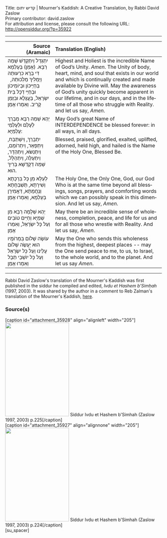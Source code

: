 <html>
<head></head>
<body>
Title: קדיש יתום | Mourner's Ḳaddish: A Creative Translation, by Rabbi David Zaslow<br />
Primary contributor: david.zaslow<br />
For attribution and license, please consult the following URL: <a href="http://opensiddur.org/?p=35922">http://opensiddur.org/?p=35922</a>
<p />
<hr />

<table style="margin-left: auto;margin-right: auto;" class="draggable">
<thead><tr><th id="x" style="text-align: right;">Source (Aramaic)</th><th style="text-align: left;">Translation (English)</th></tr></thead>
<tbody>
<tr><td style="vertical-align:top;">
<div class="liturgy" lang="he">
יִתְגַּדַּל וְיִתְקַדַּשׁ שְׁמֵהּ רַבָּא. (אָמֵן)‏
בְּעָלְמָא דִּי בְרָא כִרְעוּתֵהּ 
וְיַמְלִיךְ מַלְכוּתֵהּ,
&nbsp;
בְּחַיֵּיכוֹן וּבְיוֹמֵיכוֹן
וּבְחַיֵּי דְכָל בֵּית יִשְׂרָאֵל, בַּעֲגָלָא וּבִזְמַן קָרִיב.
וְאִמְרוּ אָמֵן׃
</span></div></td>
 
<td style="vertical-align:top;">
<div class="english" lang="en">
Highest and Holiest is the incredible Name of God’s Unity. <em>Amen</em>.
The Unity of body, heart, mind, and soul that exists in our world
and which is continually created and made available by Divine will.
May the awareness of God’s unity quickly become apparent
in our lifetime, and in our days,
and in the lifetime of all those who struggle with Reality.
and let us say, <em>Amen</em>.
</div></td></tr>


<tr><td style="vertical-align:top;">
<div class="liturgy" lang="he">
יְהֵא שְׁמֵהּ רַבָּא
מְבָרַךְ לְעָלַם וּלְעָלְמֵי עָלְמַיָּא:
</span></div></td>
 
<td style="vertical-align:top;">
<div class="english" lang="en">
May God’s great Name of INTERDEPENDENCE
be blessed forever: in all ways, in all days.
</div></td></tr>


<tr><td style="vertical-align:top;">
<div class="liturgy" lang="he">
יִתְבָּרַךְ, וְיִשְׁתַּבַּח, וְיִתְפָּאֵר, 
וְיִתְרוֹמֵם, וְיִתְנַשּׂא,
וְיִתְהַדָּר, וְיִתְעַלֶּה, וְיִתְהַלָּל, 
שְׁמֵהּ דְקֻדְשָׁא בְּרִיךְ הוּא.
</span></div></td>
 
<td style="vertical-align:top;">
<div class="english" lang="en">
Blessed, praised, glorified, 
exalted, uplifted,
adorned, held high, and hailed 
is the Name of the Holy One, Blessed Be.
</div></td></tr>


<tr><td style="vertical-align:top;">
<div class="liturgy" lang="he">
לְעֵלָּא 
מִן כָּל בִּרְכָתָא וְשִׁירָתָא,
תֻּשְׁבְּחָתָא וְנֶחֱמָתָא,
דַּאֲמִירָן בְּעָלְמָא,
וְאִמְרוּ אָמֵן׃
</span></div></td>
 
<td style="vertical-align:top;">
<div class="english" lang="en">
The Holy One, the Only One, God, our God Who is at the same time
beyond all blessings, songs, 
prayers, and comforting words
which we can possibly speak in this dimension.
And let us say, <em>Amen</em>.
</div></td></tr>


<tr><td style="vertical-align:top;">
<div class="liturgy" lang="he">
יְהֵא שְׁלָמָה רַבָּא מִן שְׁמַיָּא
וְחַיִּים טוֹבִים 
וְעַל כָּל יִשְֹרָאֵל,
וְאִמְרוּ אָמֵן׃
</span></div></td>
 
<td style="vertical-align:top;">
<div class="english" lang="en">
May there be an incredible sense of wholeness,
completion, peace, and life for us 
and for all those who wrestle with Reality.
And let us say, <em>Amen</em>.
</div></td></tr>


<tr><td style="vertical-align:top;">
<div class="liturgy" lang="he">
עוֹשֶׂה שָׁלוֹם בִּמְרוֹמָיו
הוּא יַעֲשֶׂה שָׁלוֹם עָלֵינוּ
וְעַל כָּל יִשְׂרָאֵל וְעַל כָּל יוֺשְׁבֵי תֵבֶל
וְאִמְרוּ אָמֵן׃
</span></div></td>
 
<td style="vertical-align:top;">
<div class="english" lang="en">
May the One who sends this wholeness from the highest, deepest places --
may the One send peace to me, to us, 
to Israel, to the whole world, and to the planet.
And let us say <em>Amen</em>.
</div></td></tr>
</tbody></table>

<hr />

Rabbi David Zaslow's translation of the Mourner's Ḳaddish was first published in the siddur he compiled and edited, <em>Ivdu et Hashem b'Simḥah</em> (1997, 2003). It was shared by the author in a comment to Reb Zalman's translation of the Mourner's Ḳaddish, <a href="/?p=7680/#comment-38847">here</a>. 

<h3>Source(s)</h3>

<span style="float: right;">[caption id="attachment_35928" align="alignleft" width="205"]<a href="https://opensiddur.org/wp-content/uploads/2021/02/Siddur-Ivdu-et-Hashem-bSimhah-Zaslow-1997-2003-0001-smol.png" rel="lightbox"><img src="https://opensiddur.org/wp-content/uploads/2021/02/Siddur-Ivdu-et-Hashem-bSimhah-Zaslow-1997-2003-0001-smol-205x300.png" alt="" width="205" height="300" class="size-medium wp-image-35928" /></a> Siddur Ivdu et Hashem b'Simhah (Zaslow 1997, 2003) p.225[/caption]</span> <span style="float: left;">[caption id="attachment_35927" align="alignnone" width="205"]<a href="https://opensiddur.org/wp-content/uploads/2021/02/Siddur-Ivdu-et-Hashem-bSimhah-Zaslow-1997-2003-0002-smol.png" rel="lightbox"><img src="https://opensiddur.org/wp-content/uploads/2021/02/Siddur-Ivdu-et-Hashem-bSimhah-Zaslow-1997-2003-0002-smol-205x300.png" alt="" width="205" height="300" class="size-medium wp-image-35927" /></a> Siddur Ivdu et Hashem b'Simhah (Zaslow 1997, 2003) p.224[/caption]</span>[su_spacer]

&nbsp;

</body>
</html>